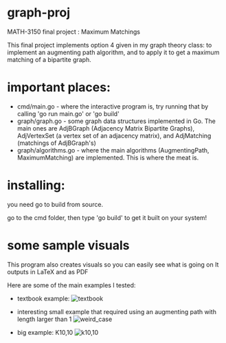 # graph-proj
MATH-3150 final project : Maximum Matchings

This final project implements option 4 given in my graph theory class: to implement an augmenting path algorithm, and to apply it to get a maximum matching of a bipartite graph. 

# important places:
- cmd/main.go     - where the interactive program is, try running that by calling 'go run main.go' or 'go build'
- graph/graph.go  - some graph data structures implemented in Go. The main ones are AdjBGraph (Adjacency Matrix Bipartite Graphs), 
AdjVertexSet (a vertex set of an adjacency matrix), and AdjMatching (matchings of AdjBGraph's)
- graph/algorithms.go - where the main algorithms (AugmentingPath, MaximumMatching) are implemented. This is where the meat is. 

# installing:
you need go to build from source.

go to the cmd folder, then type 'go build' to get it built on your system!

# some sample visuals

This program also creates visuals so you can easily see what is going on
It outputs in LaTeX and as PDF

Here are some of the main examples I tested:
- textbook example:
![textbook](https://i.imgur.com/aPzX2in.png)

- interesting small example that required using an augmenting path with length larger than 1
![weird_case](https://i.imgur.com/H8USvmW.png)

- big example: K10,10
![k10,10](https://i.imgur.com/bv2cezm.png)

